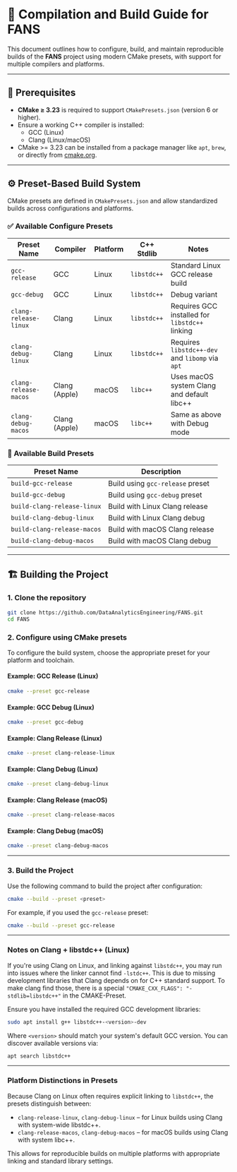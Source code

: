 # 🔧 Compilation and Build Guide for FANS

This document outlines how to configure, build, and maintain reproducible builds of the **FANS** project using modern CMake presets, with support for multiple compilers and platforms.

---

## 🚀 Prerequisites

- **CMake ≥ 3.23** is required to support `CMakePresets.json` (version 6 or higher).
- Ensure a working C++ compiler is installed:
  - GCC (Linux)
  - Clang (Linux/macOS)
- CMake >= 3.23 can be installed from a package manager like `apt`, `brew`, or directly from [cmake.org](https://cmake.org/download/).

---

## ⚙️ Preset-Based Build System

CMake presets are defined in `CMakePresets.json` and allow standardized builds across configurations and platforms.

### ✅ Available Configure Presets

| Preset Name              | Compiler       | Platform | C++ Stdlib   | Notes                                                  |
|--------------------------|----------------|----------|--------------|--------------------------------------------------------|
| `gcc-release`            | GCC            | Linux    | `libstdc++`  | Standard Linux GCC release build                      |
| `gcc-debug`              | GCC            | Linux    | `libstdc++`  | Debug variant                                          |
| `clang-release-linux`    | Clang          | Linux    | `libstdc++`  | Requires GCC installed for `libstdc++` linking        |
| `clang-debug-linux`      | Clang          | Linux    | `libstdc++`  | Requires `libstdc++-dev` and `libomp` via `apt`       |
| `clang-release-macos`    | Clang (Apple)  | macOS    | `libc++`     | Uses macOS system Clang and default libc++            |
| `clang-debug-macos`      | Clang (Apple)  | macOS    | `libc++`     | Same as above with Debug mode                         |

### 🔨 Available Build Presets

| Preset Name              | Description                         |
|--------------------------|-------------------------------------|
| `build-gcc-release`      | Build using `gcc-release` preset    |
| `build-gcc-debug`        | Build using `gcc-debug` preset      |
| `build-clang-release-linux` | Build with Linux Clang release  |
| `build-clang-debug-linux`   | Build with Linux Clang debug    |
| `build-clang-release-macos` | Build with macOS Clang release  |
| `build-clang-debug-macos`   | Build with macOS Clang debug    |

---

## 🏗️ Building the Project

### 1. Clone the repository

```bash
git clone https://github.com/DataAnalyticsEngineering/FANS.git
cd FANS
```

### 2. Configure using CMake presets

To configure the build system, choose the appropriate preset for your platform and toolchain.

#### Example: GCC Release (Linux)

```bash
cmake --preset gcc-release
```

#### Example: GCC Debug (Linux)

```bash
cmake --preset gcc-debug
```

#### Example: Clang Release (Linux)

```bash
cmake --preset clang-release-linux
```

#### Example: Clang Debug (Linux)

```bash
cmake --preset clang-debug-linux
```

#### Example: Clang Release (macOS)

```bash
cmake --preset clang-release-macos
```

#### Example: Clang Debug (macOS)

```bash
cmake --preset clang-debug-macos
```

---

### 3. Build the Project

Use the following command to build the project after configuration:

```bash
cmake --build --preset <preset>
```

For example, if you used the `gcc-release` preset:

```bash
cmake --build --preset gcc-release
```

---

### Notes on Clang + libstdc++ (Linux)

If you're using Clang on Linux, and linking against `libstdc++`, you may run into issues where the linker cannot find `-lstdc++`. This is due to missing development libraries that Clang depends on for C++ standard support.
To make clang find those, there is a special `"CMAKE_CXX_FLAGS": "-stdlib=libstdc++"` in the CMAKE-Preset.

Ensure you have installed the required GCC development libraries:

```bash
sudo apt install g++ libstdc++-<version>-dev
```

Where `<version>` should match your system's default GCC version. You can discover available versions via:

```bash
apt search libstdc++
```

---

### Platform Distinctions in Presets

Because Clang on Linux often requires explicit linking to `libstdc++`, the presets distinguish between:

- `clang-release-linux`, `clang-debug-linux` – for Linux builds using Clang with system-wide libstdc++.
- `clang-release-macos`, `clang-debug-macos` – for macOS builds using Clang with system libc++.

This allows for reproducible builds on multiple platforms with appropriate linking and standard library settings.
